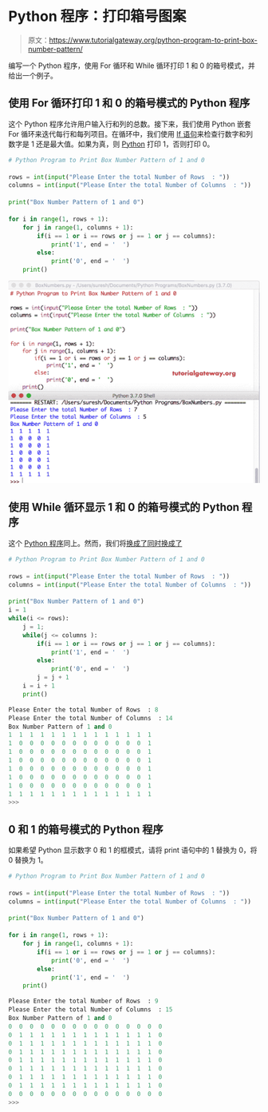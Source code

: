 # Python 程序：打印箱号图案

> 原文：<https://www.tutorialgateway.org/python-program-to-print-box-number-pattern/>

编写一个 Python 程序，使用 For 循环和 While 循环打印 1 和 0 的箱号模式，并给出一个例子。

## 使用 For 循环打印 1 和 0 的箱号模式的 Python 程序

这个 Python 程序允许用户输入行和列的总数。接下来，我们使用 Python 嵌套 For 循环来迭代每行和每列项目。在循环中，我们使用 [If 语句](https://www.tutorialgateway.org/python-if-statement/)来检查行数字和列数字是 1 还是最大值。如果为真，则 [Python](https://www.tutorialgateway.org/python-tutorial/) 打印 1，否则打印 0。

```py
# Python Program to Print Box Number Pattern of 1 and 0

rows = int(input("Please Enter the total Number of Rows  : "))
columns = int(input("Please Enter the total Number of Columns  : "))

print("Box Number Pattern of 1 and 0") 

for i in range(1, rows + 1):
    for j in range(1, columns + 1):
        if(i == 1 or i == rows or j == 1 or j == columns):          
            print('1', end = '  ')
        else:
            print('0', end = '  ')
    print()
```

![Python Program to Print Box Number Pattern 1](img/57f0c5f5d30432245441d8174e965557.png)

## 使用 While 循环显示 1 和 0 的箱号模式的 Python 程序

这个 [Python 程序](https://www.tutorialgateway.org/python-programming-examples/)同上。然而，我们将[换成了](https://www.tutorialgateway.org/python-for-loop/)[同时换成了](https://www.tutorialgateway.org/python-while-loop/)

```py
# Python Program to Print Box Number Pattern of 1 and 0

rows = int(input("Please Enter the total Number of Rows  : "))
columns = int(input("Please Enter the total Number of Columns  : "))

print("Box Number Pattern of 1 and 0") 
i = 1 
while(i <= rows):
    j = 1;
    while(j <= columns ):
        if(i == 1 or i == rows or j == 1 or j == columns):          
            print('1', end = '  ')
        else:
            print('0', end = '  ')
        j = j + 1
    i = i + 1
    print()
```

```py
Please Enter the total Number of Rows  : 8
Please Enter the total Number of Columns  : 14
Box Number Pattern of 1 and 0
1  1  1  1  1  1  1  1  1  1  1  1  1  1  
1  0  0  0  0  0  0  0  0  0  0  0  0  1  
1  0  0  0  0  0  0  0  0  0  0  0  0  1  
1  0  0  0  0  0  0  0  0  0  0  0  0  1  
1  0  0  0  0  0  0  0  0  0  0  0  0  1  
1  0  0  0  0  0  0  0  0  0  0  0  0  1  
1  0  0  0  0  0  0  0  0  0  0  0  0  1  
1  1  1  1  1  1  1  1  1  1  1  1  1  1  
>>> 
```

## 0 和 1 的箱号模式的 Python 程序

如果希望 Python 显示数字 0 和 1 的框模式，请将 print 语句中的 1 替换为 0，将 0 替换为 1。

```py
# Python Program to Print Box Number Pattern of 1 and 0

rows = int(input("Please Enter the total Number of Rows  : "))
columns = int(input("Please Enter the total Number of Columns  : "))

print("Box Number Pattern of 1 and 0") 

for i in range(1, rows + 1):
    for j in range(1, columns + 1):
        if(i == 1 or i == rows or j == 1 or j == columns):          
            print('0', end = '  ')
        else:
            print('1', end = '  ')
    print()
```

```py
Please Enter the total Number of Rows  : 9
Please Enter the total Number of Columns  : 15
Box Number Pattern of 1 and 0
0  0  0  0  0  0  0  0  0  0  0  0  0  0  0  
0  1  1  1  1  1  1  1  1  1  1  1  1  1  0  
0  1  1  1  1  1  1  1  1  1  1  1  1  1  0  
0  1  1  1  1  1  1  1  1  1  1  1  1  1  0  
0  1  1  1  1  1  1  1  1  1  1  1  1  1  0  
0  1  1  1  1  1  1  1  1  1  1  1  1  1  0  
0  1  1  1  1  1  1  1  1  1  1  1  1  1  0  
0  1  1  1  1  1  1  1  1  1  1  1  1  1  0  
0  0  0  0  0  0  0  0  0  0  0  0  0  0  0  
>>> 
```